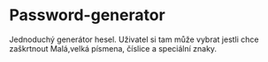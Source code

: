 # Password-generator
Jednoduchý generátor hesel. Uživatel si tam může vybrat jestli chce zaškrtnout Malá,velká písmena, číslice a speciální znaky.
